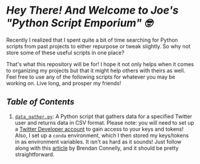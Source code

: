 # _Hey There! And Welcome to Joe's "Python Script Emporium" :nerd_face:_

Recently I realized that I spent quite a bit of time searching for Python scripts from past projects to either repurpose or tweak slightly. So why not store some of these useful scripts in one place? 

That's what this repository will be for! I hope it not only helps when it comes to organizing my projects but that it might help others with theirs as well. Feel free to use any of the following scripts for whatever you may be working on. Live long, and prosper my friends! 

## _Table of Contents_

1. [`data_gather.py`](https://github.com/Jearny58/Useful_Python_Scripts/blob/master/data_gather.py): A Python script that gathers data for a specified Twitter user and returns data in CSV format. Please note: you will need to set up a [Twitter Developer account](https://developer.twitter.com/) to gain access to your keys and tokens! Also, I set up a `conda` environment, which I then stored my keys/tokens in as environment variables. It isn't as hard as it sounds! Just follow along with this [article](https://towardsdatascience.com/how-to-hide-your-api-keys-in-python-fb2e1a61b0a0) by Brendan Connelly, and it should be pretty straightforward. 
